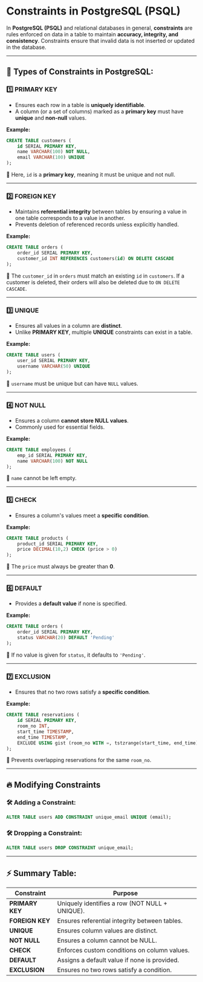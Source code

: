 # Constraints in PostgreSQL (PSQL)

In **PostgreSQL (PSQL)** and relational databases in general, **constraints** are rules enforced on data in a table to maintain **accuracy, integrity, and consistency**. Constraints ensure that invalid data is not inserted or updated in the database.

---

## 🔹 Types of Constraints in PostgreSQL:

### 1️⃣ **PRIMARY KEY**
- Ensures each row in a table is **uniquely identifiable**.
- A column (or a set of columns) marked as a **primary key** must have **unique** and **non-null** values.

**Example:**
```sql
CREATE TABLE customers (
    id SERIAL PRIMARY KEY,
    name VARCHAR(100) NOT NULL,
    email VARCHAR(100) UNIQUE
);
```
📌 Here, `id` is a **primary key**, meaning it must be unique and not null.

---

### 2️⃣ **FOREIGN KEY**
- Maintains **referential integrity** between tables by ensuring a value in one table corresponds to a value in another.
- Prevents deletion of referenced records unless explicitly handled.

**Example:**
```sql
CREATE TABLE orders (
    order_id SERIAL PRIMARY KEY,
    customer_id INT REFERENCES customers(id) ON DELETE CASCADE
);
```
📌 The `customer_id` in `orders` must match an existing `id` in `customers`. If a customer is deleted, their orders will also be deleted due to `ON DELETE CASCADE`.

---

### 3️⃣ **UNIQUE**
- Ensures all values in a column are **distinct**.
- Unlike **PRIMARY KEY**, multiple **UNIQUE** constraints can exist in a table.

**Example:**
```sql
CREATE TABLE users (
    user_id SERIAL PRIMARY KEY,
    username VARCHAR(50) UNIQUE
);
```
📌 `username` must be unique but can have `NULL` values.

---

### 4️⃣ **NOT NULL**
- Ensures a column **cannot store NULL values**.
- Commonly used for essential fields.

**Example:**
```sql
CREATE TABLE employees (
    emp_id SERIAL PRIMARY KEY,
    name VARCHAR(100) NOT NULL
);
```
📌 `name` cannot be left empty.

---

### 5️⃣ **CHECK**
- Ensures a column's values meet a **specific condition**.

**Example:**
```sql
CREATE TABLE products (
    product_id SERIAL PRIMARY KEY,
    price DECIMAL(10,2) CHECK (price > 0)
);
```
📌 The `price` must always be greater than **0**.

---

### 6️⃣ **DEFAULT**
- Provides a **default value** if none is specified.

**Example:**
```sql
CREATE TABLE orders (
    order_id SERIAL PRIMARY KEY,
    status VARCHAR(20) DEFAULT 'Pending'
);
```
📌 If no value is given for `status`, it defaults to `'Pending'`.

---

### 7️⃣ **EXCLUSION**
- Ensures that no two rows satisfy a **specific condition**.

**Example:**
```sql
CREATE TABLE reservations (
    id SERIAL PRIMARY KEY,
    room_no INT,
    start_time TIMESTAMP,
    end_time TIMESTAMP,
    EXCLUDE USING gist (room_no WITH =, tstzrange(start_time, end_time) WITH &&)
);
```
📌 Prevents overlapping reservations for the same `room_no`.

---

## 🔥 **Modifying Constraints**

### 🛠 Adding a Constraint:
```sql
ALTER TABLE users ADD CONSTRAINT unique_email UNIQUE (email);
```

### 🛠 Dropping a Constraint:
```sql
ALTER TABLE users DROP CONSTRAINT unique_email;
```

---

## ⚡ Summary Table:

| Constraint  | Purpose |
|-------------|---------|
| **PRIMARY KEY** | Uniquely identifies a row (NOT NULL + UNIQUE). |
| **FOREIGN KEY** | Ensures referential integrity between tables. |
| **UNIQUE** | Ensures column values are distinct. |
| **NOT NULL** | Ensures a column cannot be NULL. |
| **CHECK** | Enforces custom conditions on column values. |
| **DEFAULT** | Assigns a default value if none is provided. |
| **EXCLUSION** | Ensures no two rows satisfy a condition. |

